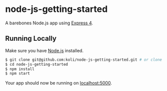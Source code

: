 # node-js-getting-started

A barebones Node.js app using [Express 4](http://expressjs.com/).

## Running Locally

Make sure you have [Node.js](http://nodejs.org/) installed.

```sh
$ git clone git@github.com:koli/node-js-getting-started.git # or clone your own fork
$ cd node-js-getting-started
$ npm install
$ npm start
```

Your app should now be running on [localhost:5000](http://localhost:5000/).

